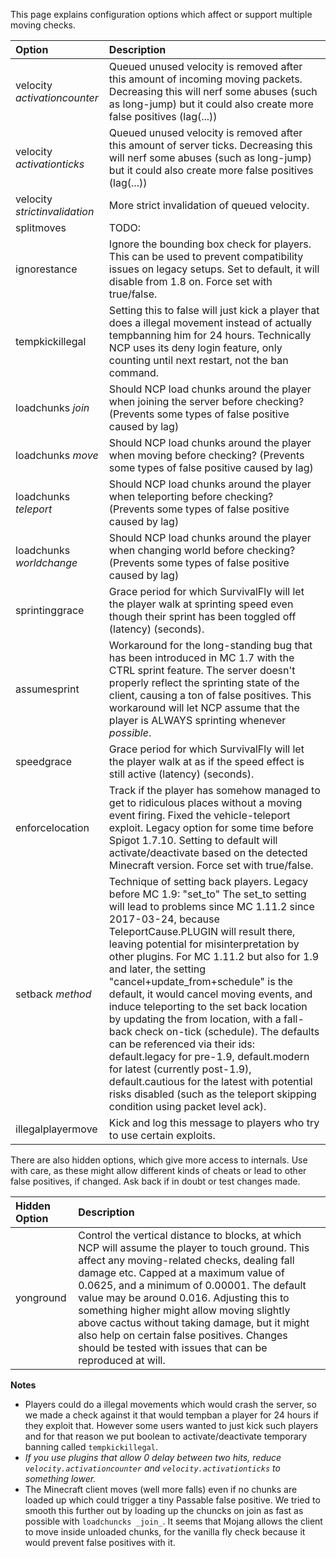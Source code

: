 This page explains configuration options which affect or support multiple moving checks.

| Option                          | Description |
| :------------------------------ | :---------- |
| velocity _activationcounter_    | Queued unused velocity is removed after this amount of incoming moving packets. Decreasing this will nerf some abuses (such as long-jump) but it could also create more false positives (lag(...))|
| velocity _activationticks_      | Queued unused velocity is removed after this amount of server ticks. Decreasing this will nerf some abuses (such as long-jump) but it could also create more false positives (lag(...))|
| velocity _strictinvalidation_   | More strict invalidation of queued velocity.|
| splitmoves                      | TODO: |
| ignorestance | Ignore the bounding box check for players. This can be used to prevent compatibility issues on legacy setups. Set to default, it will disable from 1.8 on. Force set with true/false. |
| tempkickillegal                 | Setting this to false will just kick a player that does a illegal movement instead of actually tempbanning him for 24 hours. Technically NCP uses its deny login feature, only counting until next restart, not the ban command.|
| loadchunks _join_               | Should NCP load chunks around the player when joining the server before checking? (Prevents some types of false positive caused by lag)|
| loadchunks _move_               |Should NCP load chunks around the player when moving before checking? (Prevents some types of false positive caused by lag)
| loadchunks _teleport_           |Should NCP load chunks around the player when teleporting before checking? (Prevents some types of false positive caused by lag)
| loadchunks _worldchange_        |Should NCP load chunks around the player when changing world before checking? (Prevents some types of false positive caused by lag)
| sprintinggrace                  | Grace period for which SurvivalFly will let the player walk at sprinting speed even though their sprint has been toggled off (latency) (seconds).|
| assumesprint                    |  Workaround for the long-standing bug that has been introduced in MC 1.7 with the CTRL sprint feature. The server doesn't properly reflect the sprinting state of the client, causing a ton of false positives. This workaround will let NCP assume that the player is ALWAYS sprinting whenever *possible*.|
| speedgrace                      |  Grace period for which SurvivalFly will let the player walk at as if the speed effect is still active (latency) (seconds).|
| enforcelocation                 | Track if the player has somehow managed to get to ridiculous places without a moving event firing. Fixed the vehicle-teleport exploit. Legacy option for some time before Spigot 1.7.10. Setting to default will activate/deactivate based on the detected Minecraft version. Force set with true/false.|
| setback _method_                | Technique of setting back players. Legacy before MC 1.9: "set_to" The set_to setting will lead to problems since MC 1.11.2 since 2017-03-24, because TeleportCause.PLUGIN will result there, leaving potential for misinterpretation by other plugins. For MC 1.11.2 but also for 1.9 and later, the setting "cancel+update_from+schedule" is the default, it would cancel moving events, and induce teleporting to the set back location by updating the from location, with a fall-back check on-tick (schedule). The defaults can be referenced via their ids: default.legacy for pre-1.9, default.modern for latest (currently post-1.9), default.cautious for the latest with potential risks disabled (such as the teleport skipping condition using packet level ack). |
| illegalplayermove| Kick and log this message to players who try to use certain exploits.|

There are also hidden options, which give more access to internals. Use with care, as these might allow different kinds of cheats or lead to other false positives, if changed. Ask back if in doubt or test changes made.

|Hidden Option                    | Description |
| :------------------------------ | :---------- |
| yonground                       | Control the vertical distance to blocks, at which NCP will assume the player to touch ground. This affect any moving-related checks, dealing fall damage etc. Capped at a maximum value of 0.0625, and a minimum of 0.00001. The default value may be around 0.016. Adjusting this to something higher might allow moving slightly above cactus without taking damage, but it might also help on certain false positives. Changes should be tested with issues that can be reproduced at will. |

**Notes**
* Players could do a illegal movements which would crash the server, so we made a check against it that would tempban a player for 24 hours if they exploit that. However some users wanted to just kick such players and for that reason we put boolean to activate/deactivate temporary banning called `tempkickillegal`.
* *If you use plugins that allow 0 delay between two hits, reduce `velocity.activationcounter` and `velocity.activationticks` to something lower.*
* The Minecraft client moves (well more falls) even if no chunks are loaded up which could trigger a tiny Passable false positive. We tried to smooth this further out by loading up the chuncks on join as fast as possible with `loadchuncks _join_`. It seems that Mojang allows the client to move inside unloaded chunks, for the vanilla fly check because it would prevent false positives with it.
